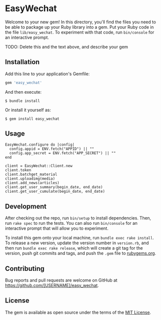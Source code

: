 # EasyWechat

Welcome to your new gem! In this directory, you'll find the files you need to be able to package up your Ruby library into a gem. Put your Ruby code in the file `lib/easy_wechat`. To experiment with that code, run `bin/console` for an interactive prompt.

TODO: Delete this and the text above, and describe your gem

## Installation

Add this line to your application's Gemfile:

```ruby
gem 'easy_wechat'
```

And then execute:

    $ bundle install

Or install it yourself as:

    $ gem install easy_wechat

## Usage

```
EasyWechat.configure do |config|
  config.appid = ENV.fetch("APPID") || ""
  config.app_secret = ENV.fetch("APP_SECRET") || ""
end

client = EasyWechat::Client.new
client.token
client.batchget_material
client.uploadimg(media)
client.add_news(articles)
client.get_user_summary(begin_date, end_date)
client.get_user_cumulate(begin_date, end_date)
```

## Development

After checking out the repo, run `bin/setup` to install dependencies. Then, run `rake spec` to run the tests. You can also run `bin/console` for an interactive prompt that will allow you to experiment.

To install this gem onto your local machine, run `bundle exec rake install`. To release a new version, update the version number in `version.rb`, and then run `bundle exec rake release`, which will create a git tag for the version, push git commits and tags, and push the `.gem` file to [rubygems.org](https://rubygems.org).

## Contributing

Bug reports and pull requests are welcome on GitHub at https://github.com/[USERNAME]/easy_wechat.


## License

The gem is available as open source under the terms of the [MIT License](https://opensource.org/licenses/MIT).
